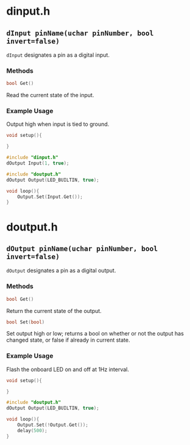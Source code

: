 # dinput.h
## `dInput pinName(uchar pinNumber, bool invert=false)`
`dInput` designates a pin as a digital input.
### Methods
```cpp
bool Get()
```
Read the current state of the input.
### Example Usage
Output high when input is tied to ground.
```cpp
void setup(){

}

#include "dinput.h"
dOutput Input(1, true);

#include "doutput.h"
dOutput Output(LED_BUILTIN, true);

void loop(){
	Output.Set(Input.Get());
}
```
# doutput.h
## `dOutput pinName(uchar pinNumber, bool invert=false)`
`dOutput` designates a pin as a digital output.
### Methods
```cpp
bool Get()
```
Return the current state of the output.
```cpp
bool Set(bool)
```
Set output high or low; returns a bool on whether or not the output has changed state, or false if already in current state.
### Example Usage
Flash the onboard LED on and off at 1Hz interval.
```cpp
void setup(){

}

#include "doutput.h"
dOutput Output(LED_BUILTIN, true);

void loop(){
	Output.Set(!Output.Get());
	delay(500);
}
```
